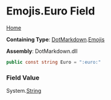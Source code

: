 # Emojis\.Euro Field

[Home](../../../README.md)

**Containing Type**: [DotMarkdown](../../README.md)\.[Emojis](../README.md)

**Assembly**: DotMarkdown\.dll

```csharp
public const string Euro = ":euro:"
```

### Field Value

System\.[String](https://docs.microsoft.com/en-us/dotnet/api/system.string)